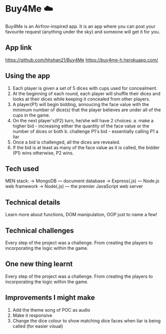 # Buy4Me :cloud:

Buy4Me is an Airfrov-inspired app.
It is an app where you can post your favourite request (anything under the sky) and someone will get it for you.

## App link

https://github.com/hhshan21/Buy4Me
https://buy4me-h.herokuapp.com/

## Using the app

1. Each player is given a set of 5 dices with cups used for concealment.
2. At the beginning of each round, each player will shuffle their dices and looks at their dices while keeping it concealed from other players.
3. A player(P1) will begin bidding, annoucing the face value with the minimum number of dice(s) that the player believes are under all of the cups in the game.
4. On the next player's(P2) turn, he/she will have 2 choices:
   a. make a higher bid - increasing either the quantity of the face value or the number of dices or both
   b. challenge P1's bid - essentially calling P1 a liar
5. Once a bid is challenged, all the dices are revealed.
6. If the bid is at least as many of the face value as it is called, the bidder (P1) wins otherwise, P2 wins.

## Tech used

MEN stack:
-> MongoDB — document database
-> Express(.js) — Node.js web framework
-> Node(.js) — the premier JavaScript web server

## Technical details

Learn more about functions, DOM manipulation, OOP just to name a few!

## Technical challenges

Every step of the project was a challenge. From creating the players to incorporating the logic within the game.

## One new thing learnt

Every step of the project was a challenge. From creating the players to incorporating the logic within the game.

## Improvements I might make

1. Add the theme song of POC as audio
2. Make it responsive
3. Change the dice colour to show matching dice faces when liar is being called (for easier visual)
